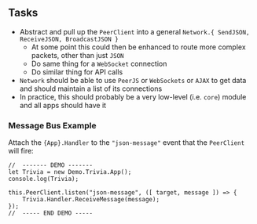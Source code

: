 ## Tasks
* Abstract and pull up the `PeerClient` into a general `Network.{ SendJSON, ReceiveJSON, BroadcastJSON }`
  * At some point this could then be enhanced to route more complex packets, other than just `JSON`
  * Do same thing for a `WebSocket` connection
  * Do similar thing for API calls
* `Network` should be able to use `PeerJS` or `WebSockets` or `AJAX` to get data and should maintain a list of its connections
* In practice, this should probably be a very low-level (i.e. `core`) module and all apps should have it

### Message Bus Example
Attach the `{App}.Handler` to the `"json-message"` event that the `PeerClient` will fire:
```
//  ------- DEMO -------
let Trivia = new Demo.Trivia.App();
console.log(Trivia);

this.PeerClient.listen("json-message", ([ target, message ]) => {
    Trivia.Handler.ReceiveMessage(message);
});
//  ----- END DEMO -----
```
